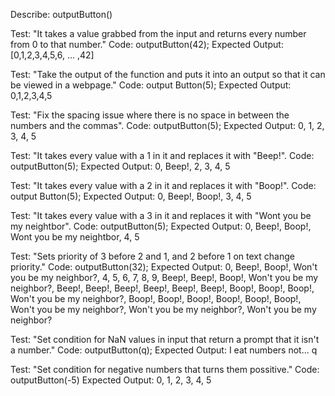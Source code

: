 Describe: outputButton()

Test: "It takes a value grabbed from the input and returns every number from 0 to that number."
Code: outputButton(42);
Expected Output: [0,1,2,3,4,5,6, ... ,42]

Test: "Take the output of the function and puts it into an output so that it can be viewed in a webpage."
Code: output Button(5);
Expected Output: 0,1,2,3,4,5

Test: "Fix the spacing issue where there is no space in between the numbers and the commas".
Code: outputButton(5);
Expected Output: 0, 1, 2, 3, 4, 5

Test: "It takes every value with a 1 in it and replaces it with "Beep!".
Code: outputButton(5);
Expected Output: 0, Beep!, 2, 3, 4, 5

Test: "It takes every value with a 2 in it and replaces it with "Boop!".
Code: output Button(5);
Expected Output: 0, Beep!, Boop!, 3, 4, 5

Test: "It takes every value with a 3 in it and replaces it with "Wont you be my neightbor".
Code: outputButton(5);
Expected Output: 0, Beep!, Boop!, Wont you be my neightbor, 4, 5

Test: "Sets priority of 3 before 2 and 1, and 2 before 1 on text change priority."
Code: outputButton(32);
Expected Output: 0, Beep!, Boop!, Won't you be my neighbor?, 4, 5, 6, 7, 8, 9, Beep!, Beep!, Boop!, Won't you be my neighbor?, Beep!, Beep!, Beep!, Beep!, Beep!, Beep!, Boop!, Boop!, Boop!, Won't you be my neighbor?, Boop!, Boop!, Boop!, Boop!, Boop!, Boop!, Won't you be my neighbor?, Won't you be my neighbor?, Won't you be my neighbor?

Test: "Set condition for NaN values in input that return a prompt that it isn't a number."
Code: outputButton(q);
Expected Output: I eat numbers not... q

Test: "Set condition for negative numbers that turns them possitive."
Code: outputButton(-5)
Expected Output: 0, 1, 2, 3, 4, 5

